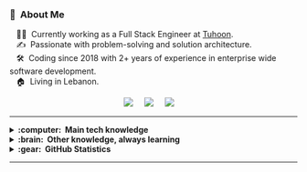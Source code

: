 ### :space_invader: &nbsp;About Me

&nbsp;&nbsp;&nbsp;:technologist: &nbsp;Currently working as a Full Stack Engineer at [Tuhoon](https://tuhoon.com/).\
&nbsp;&nbsp;&nbsp;:writing_hand: &nbsp;Passionate with problem-solving and solution architecture.\
&nbsp;&nbsp;&nbsp;:hammer_and_wrench: &nbsp;Coding since 2018 with 2+ years of experience in enterprise wide software development.\
&nbsp;&nbsp;&nbsp;:house: &nbsp;Living in Lebanon.

<p align="center">
  <a href="https://abbassjaber.github.io/portfolio"><img src="https://img.shields.io/badge/website-000000?style=for-the-badge&logo=About.me&logoColor=white" /></a>&nbsp;&nbsp;&nbsp;&nbsp;
  <a href="https://www.linkedin.com/in/abbass-jaber/"><img src="https://img.shields.io/badge/linkedin-%230077B5.svg?&style=for-the-badge&logo=linkedin&logoColor=white" /></a>&nbsp;&nbsp;&nbsp;&nbsp;
   <a href="mailto:abbassjaber.online@gmail.com"><img src="https://img.shields.io/badge/gmail-%23D14836.svg?&style=for-the-badge&logo=gmail&logoColor=white" /></a>&nbsp;&nbsp;&nbsp;&nbsp;

</p>

<hr/>

<details>
  <summary><b>:computer: &nbsp;Main tech knowledge</b></summary>
  <br/>
  
![HTML5](https://img.shields.io/badge/HTML5-E34F26.svg?&style=flat&logo=html5&logoColor=white)&nbsp;
![CSS3](https://img.shields.io/badge/CSS3-%231572B6.svg?&style=flat&logo=css3&logoColor=white)&nbsp;
![JavaScript](https://img.shields.io/badge/JAVASCRIPT-323330.svg?&style=flat&logo=javascript&logoColor=%23F7DF1E)&nbsp;
![TypeScript](https://img.shields.io/badge/TYPESCRIPT-%23007ACC.svg?&style=flat&logo=typescript&logoColor=white)&nbsp;
![Java](https://img.shields.io/badge/Java-ED8B00.svg?&style=flat&logo=javascript&logoColor=%23F7DF1E)&nbsp;\
![NodeJS](https://img.shields.io/badge/NODEJS-339933.svg?&style=flat&logo=node.js&logoColor=white)&nbsp;
![ExpressJS](https://img.shields.io/badge/Express.js-404D59?style=flat)&nbsp;
![ReactJS](https://img.shields.io/badge/React-20232A?style=flat&logo=react&logoColor=61DAFB)&nbsp;
![GRAPHQL](https://img.shields.io/badge/GRAPHQL-E10098.svg?&style=flat&logo=graphql&logoColor=white)&nbsp;\
![MySQL](https://img.shields.io/badge/MARIADB-4479A1.svg?&style=flat&logo=mariadb&logoColor=white)\
![AWS](https://img.shields.io/badge/AMAZON%20AWS-232F3E.svg?&style=flat&logo=amazon-aws&logoColor=white)&nbsp;
![Redis](https://img.shields.io/badge/REDIS-DC382D.svg?&style=flat&logo=redis&logoColor=white)&nbsp;\
![Nginx](https://img.shields.io/badge/NGINX-269539.svg?&style=flat&logo=nginx&logoColor=white)&nbsp;
![REST API](https://img.shields.io/badge/REST-02569B.svg?&style=flat&logo=rest&logoColor=white)&nbsp;\
![Git](https://img.shields.io/badge/GIT-%23F05033.svg?&style=flat&logo=git&logoColor=white)&nbsp;
![GitHub](https://img.shields.io/badge/GITHUB-%23121011.svg?&style=flat&logo=github&logoColor=white)&nbsp;
![GitLab](https://img.shields.io/badge/GITLAB-%23181717.svg?&style=flat&logo=gitlab&logoColor=white)&nbsp;
![Bitbucket](https://img.shields.io/badge/Bitbucket-0747a6?style=flat&logo=bitbucket&logoColor=white)&nbsp;\
![Docker](https://img.shields.io/badge/DOCKER-2496ED.svg?&style=flat&logo=docker&logoColor=white)&nbsp;
![Kubernetes](https://img.shields.io/badge/KUBERNETES-326CE5.svg?&style=flat&logo=kubernetes&logoColor=white)&nbsp;\
![Clean Architecture](https://img.shields.io/badge/CLEAN%20ARCHITECTURE-6DB33F.svg?&style=flat&logoColor=white)&nbsp;
![MVC Architecture](https://img.shields.io/badge/MVC-888888.svg?&style=flat&logoColor=white)&nbsp;\
![LINUX](https://img.shields.io/badge/LINUX-FCC624?style=flat-square&logo=linux&logoColor=black)
![BASH](https://img.shields.io/badge/Shell_Script-121011?style=flat&logo=gnu-bash&logoColor=white)\
![SCRUM](https://img.shields.io/badge/SCRUM-6DB33F.svg?&style=flat&logo=ddd&logoColor=white)&nbsp;
![JIRA](https://img.shields.io/badge/Jira-0052CC?style=flat&logo=Jira&logoColor=white)&nbsp;
</details>

<details>
  <summary><b>:brain: &nbsp;Other knowledge, always learning</b></summary>
  <br/>
  
![Java](https://img.shields.io/badge/JAVA-007396.svg?&style=flat&logo=java&logoColor=white)&nbsp;
![PHP](https://img.shields.io/badge/PHP-777BB4?style=flat&logo=php&logoColor=white)&nbsp;
![Python](https://img.shields.io/badge/Python-14354C?style=flat&logo=python&logoColor=white)&nbsp;
![C](https://img.shields.io/badge/C-00599C?style=flat&logo=c&logoColor=white)&nbsp;
![SpringBoot](https://img.shields.io/badge/Spring-6DB33F?style=flat&logo=spring&logoColor=white)&nbsp;
![Laravel](https://img.shields.io/badge/Laravel-FF2D20?style=flat&logo=laravel&logoColor=white)&nbsp;
![NestJS](https://img.shields.io/badge/NESTJS-E0234E.svg?&style=flat&logo=nestjs&logoColor=white)&nbsp;\
![TDD](https://img.shields.io/badge/TEST%20DD-E34F26.svg?&style=flat&logo=tdd&logoColor=white)&nbsp;
![DDD](https://img.shields.io/badge/DOMAIN%20DD-02569B.svg?&style=flat&logo=ddd&logoColor=white)&nbsp;\
![Postgres](https://img.shields.io/badge/POSTGRES-%23316192.svg?&style=flat&logo=postgresql&logoColor=white)
![SQLite](https://img.shields.io/badge/SQLITE-003B57.svg?&style=flat&logo=sqlite&logoColor=white)
![MongoDB](https://img.shields.io/badge/MONGODB-47A248.svg?&style=flat&logo=mongodb&logoColor=white)&nbsp;\
![Blockchain](https://img.shields.io/badge/BLOCKCHAIN-121D33.svg?&style=flat&logo=blockchain-dot-com&logoColor=white)&nbsp;
![Cryptocurrencies](https://img.shields.io/badge/CRYPTOCURRENCY-00979D.svg?&style=flat&logo=cryptocurrency&logoColor=black)&nbsp;
![Bitcoin](https://img.shields.io/badge/BITCOIN-0769AD.svg?&style=flat&logo=bitcoin&logoColor=black)&nbsp;
![Ethereum](https://img.shields.io/badge/ETHEREUM-3C3C3D.svg?&style=flat&logo=ethereum&logoColor=white)&nbsp;

</details>

<details>
  <summary><b>:gear: &nbsp;GitHub Statistics</b></summary>
  <br/>
    <p align="center">
        <img height="137px" src="https://github-readme-streak-stats.herokuapp.com/?user=abbassjaber&hide_border=true&theme=merko"/> 
    </p>
</details>

<hr/>
